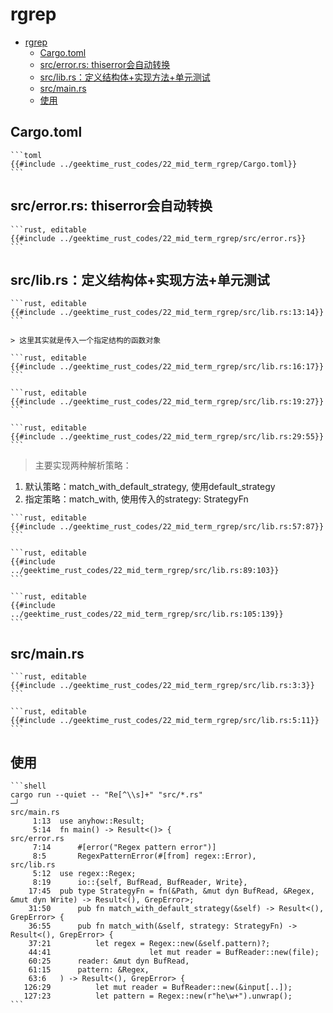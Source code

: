 # rgrep

<!--ts-->
* [rgrep](#rgrep)
   * [Cargo.toml](#cargotoml)
   * [src/error.rs: thiserror会自动转换](#srcerrorrs-thiserror会自动转换)
   * [src/lib.rs：定义结构体+实现方法+单元测试](#srclibrs定义结构体实现方法单元测试)
   * [src/main.rs](#srcmainrs)
   * [使用](#使用)

<!-- Created by https://github.com/ekalinin/github-markdown-toc -->
<!-- Added by: runner, at: Wed Oct 19 02:12:25 UTC 2022 -->

<!--te-->

## Cargo.toml

~~~admonish note title="Cargo.toml " collapsible=true
```toml
{{#include ../geektime_rust_codes/22_mid_term_rgrep/Cargo.toml}}
```
~~~

## src/error.rs: thiserror会自动转换

~~~admonish note title="> 它们都是需要进行转换的错误。thiserror 能够通过宏帮我们完成错误类型的转换。" collapsible=true
```rust, editable
{{#include ../geektime_rust_codes/22_mid_term_rgrep/src/error.rs}}
```
~~~

## src/lib.rs：定义结构体+实现方法+单元测试

~~~admonish note title="mod引入与使用" collapsible=true
```rust, editable
{{#include ../geektime_rust_codes/22_mid_term_rgrep/src/lib.rs:13:14}}
```
~~~

~~~admonish note title="定义结构体: 专门简化复杂类型" collapsible=true
> 这里其实就是传入一个指定结构的函数对象

```rust, editable
{{#include ../geektime_rust_codes/22_mid_term_rgrep/src/lib.rs:16:17}}
```
~~~

~~~admonish note title="专门的结合版本grep结构体" collapsible=true
```rust, editable
{{#include ../geektime_rust_codes/22_mid_term_rgrep/src/lib.rs:19:27}}
```
~~~

~~~admonish note title="lib.rs: 给结构体实现方法" collapsible=true
```rust, editable
{{#include ../geektime_rust_codes/22_mid_term_rgrep/src/lib.rs:29:55}}
```
~~~

> 主要实现两种解析策略：

1. 默认策略：match_with_default_strategy, 使用default_strategy
2. 指定策略：match_with, 使用传入的strategy: StrategyFn

~~~admonish note title="默认策略:  default_strategy" collapsible=true
```rust, editable
{{#include ../geektime_rust_codes/22_mid_term_rgrep/src/lib.rs:57:87}}
```
~~~

~~~admonish note title="格式化输出" collapsible=true
```rust, editable
{{#include ../geektime_rust_codes/22_mid_term_rgrep/src/lib.rs:89:103}}
```
~~~

~~~admonish note title="单元测试 " collapsible=true
```rust, editable
{{#include ../geektime_rust_codes/22_mid_term_rgrep/src/lib.rs:105:139}}
```
~~~

## src/main.rs

~~~admonish note title="引入lib.rs中的内容" collapsible=true
```rust, editable
{{#include ../geektime_rust_codes/22_mid_term_rgrep/src/lib.rs:3:3}}
```
~~~

~~~admonish note title="主函数：main() " collapsible=true
```rust, editable
{{#include ../geektime_rust_codes/22_mid_term_rgrep/src/lib.rs:5:11}}
```
~~~

## 使用

~~~admonish note title='示例：cargo run --quiet -- "正则表达式" "src/*.rs"' collapsible=true
```shell
cargo run --quiet -- "Re[^\\s]+" "src/*.rs"                                                                                                                                                                                            ─╯
src/main.rs
     1:13  use anyhow::Result;
     5:14  fn main() -> Result<()> {
src/error.rs
     7:14      #[error("Regex pattern error")]
     8:5       RegexPatternError(#[from] regex::Error),
src/lib.rs
     5:12  use regex::Regex;
     8:19      io::{self, BufRead, BufReader, Write},
    17:45  pub type StrategyFn = fn(&Path, &mut dyn BufRead, &Regex, &mut dyn Write) -> Result<(), GrepError>;
    31:50      pub fn match_with_default_strategy(&self) -> Result<(), GrepError> {
    36:55      pub fn match_with(&self, strategy: StrategyFn) -> Result<(), GrepError> {
    37:21          let regex = Regex::new(&self.pattern)?;
    44:41                      let mut reader = BufReader::new(file);
    60:25      reader: &mut dyn BufRead,
    61:15      pattern: &Regex,
    63:6   ) -> Result<(), GrepError> {
   126:29          let mut reader = BufReader::new(&input[..]);
   127:23          let pattern = Regex::new(r"he\w+").unwrap();
```
~~~